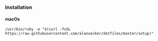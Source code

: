 ### Installation

#### macOs

```shell
/usr/bin/ruby -e "$(curl -fsSL https://raw.githubusercontent.com/alanuecker/dotfiles/master/setup)"
```
